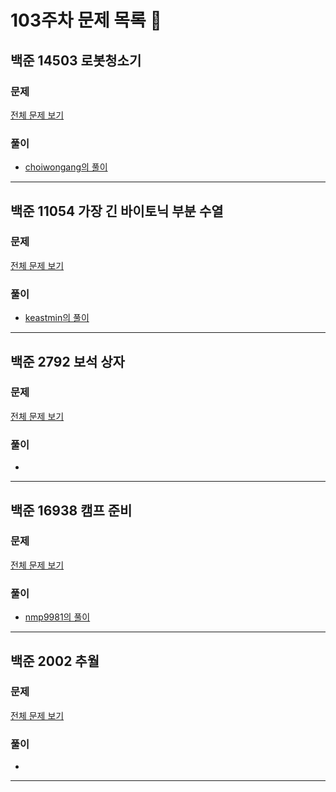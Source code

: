 # 103주차 문제 목록 📝

## 백준 14503 로봇청소기 

### 문제

[전체 문제 보기](https://www.acmicpc.net/problem/14503)    

### 풀이

- [choiwongang의 풀이](https://github.com/SolveGuys/AlgorithmStudy/blob/master/103week/choiwongang/robotcleaner.cpp)

___

## 백준 11054 가장 긴 바이토닉 부분 수열

### 문제

[전체 문제 보기](https://www.acmicpc.net/problem/11054)

### 풀이

- [keastmin의 풀이](https://github.com/keastmin/AlgorithmStudy/blob/master/103week/keastmin/11054.cpp)

___

## 백준 2792 보석 상자

### 문제

[전체 문제 보기](https://www.acmicpc.net/problem/2792)

### 풀이

- 

___

## 백준 16938 캠프 준비

### 문제

[전체 문제 보기](https://www.acmicpc.net/problem/16938)

### 풀이

- [nmp9981의 풀이](https://blog.naver.com/tybnasgo/223009058916)

___
## 백준 2002 추월

### 문제

[전체 문제 보기](https://www.acmicpc.net/problem/2002)

### 풀이

- 

___
